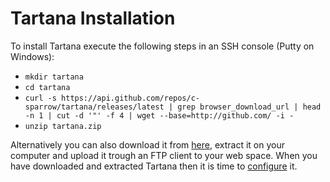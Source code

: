 # Tartana Installation

To install Tartana execute the following steps in an SSH console (Putty on Windows):

- `mkdir tartana`
- `cd tartana`
- `curl -s https://api.github.com/repos/c-sparrow/tartana/releases/latest | grep browser_download_url | head -n 1 | cut -d '"' -f 4 | wget --base=http://github.com/ -i -`
- `unzip tartana.zip`

Alternatively you can also download it from [here](https://github.com/C-Sparrow/Tartana/releases), extract it on your computer and upload it trough an FTP client to your web space. When you have downloaded and extracted Tartana then it is time to [configure](configuration.md) it.